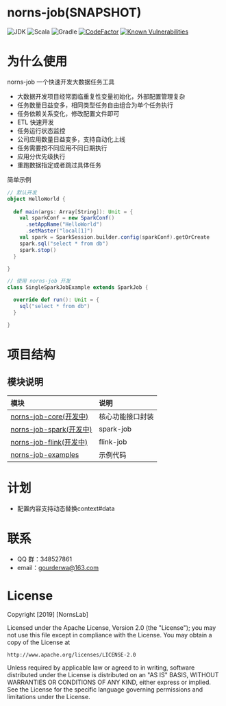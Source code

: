 # norns-job(SNAPSHOT)
![JDK](https://img.shields.io/badge/JDK-1.8-brightgreen.svg?style=flat-square)
![Scala](https://img.shields.io/badge/Scala-2.12.8-brightgreen.svg?style=flat-square)
![Gradle](https://img.shields.io/badge/Gradle-5.6.2-brightgreen.svg?style=flat-square)
[![CodeFactor](https://www.codefactor.io/repository/github/nornslab/norns-job/badge/master)](https://www.codefactor.io/repository/github/nornslab/norns-job/overview/master)
[![Known Vulnerabilities](https://snyk.io//test/github/NornsLab/norns-job/badge.svg?targetFile=build.gradle)](https://snyk.io//test/github/NornsLab/norns-job?targetFile=build.gradle)
# 为什么使用
norns-job 一个快速开发大数据任务工具
- 大数据开发项目经常面临重复性变量初始化，外部配置管理复杂
- 任务数量日益变多，相同类型任务自由组合为单个任务执行
- 任务依赖关系变化，修改配置文件即可
- ETL 快速开发
- 任务运行状态监控
- 公司应用数量日益变多，支持自动化上线
- 任务需要按不同应用不同日期执行
- 应用分优先级执行
- 重跑数据指定或者跳过具体任务

简单示例
```scala
// 默认开发
object HelloWorld {
   
  def main(args: Array[String]): Unit = {
    val sparkConf = new SparkConf()
      .setAppName("HelloWorld")
      .setMaster("local[1]")
    val spark = SparkSession.builder.config(sparkConf).getOrCreate
    spark.sql("select * from db")
    spark.stop()
  }

}
```
```scala
// 使用 norns-job 开发
class SingleSparkJobExample extends SparkJob {

  override def run(): Unit = {
    sql("select * from db")
  }

}
```
# 项目结构
## 模块说明
|模块|说明|
|:---|:---|
|[norns-job-core(开发中)](./norns-job-core)|核心功能接口封装|
|[norns-job-spark(开发中)](./norns-job-spark)|spark-job|
|[norns-job-flink(开发中)](./norns-job-flink)|flink-job|
|[norns-job-examples](./norns-job-examples)|示例代码|

# 计划
- 配置内容支持动态替换context#data

# 联系
* QQ 群：348527861
* email：gourderwa@163.com

# License
Copyright [2019] [NornsLab]

Licensed under the Apache License, Version 2.0 (the "License");
you may not use this file except in compliance with the License.
You may obtain a copy of the License at

    http://www.apache.org/licenses/LICENSE-2.0

Unless required by applicable law or agreed to in writing, software
distributed under the License is distributed on an "AS IS" BASIS,
WITHOUT WARRANTIES OR CONDITIONS OF ANY KIND, either express or implied.
See the License for the specific language governing permissions and
limitations under the License.
